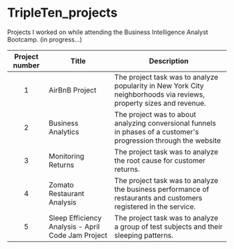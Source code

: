 # TripleTen_projects
Projects I worked on while attending the Business Intelligence Analyst Bootcamp. (in progress...)


| Project number | Title | Description |
| :-----------: | ----------- |----------- |
| 1 | AirBnB Project| The project task was to analyze popularity in New York City neighborhoods via reviews, property sizes and revenue. |
| 2 | Business Analytics | The project was to about analyzing conversional funnels in phases of a customer's progression through the website |
| 3 | Monitoring Returns | The project task was to analyze the root cause for customer returns. | 
| 4 | Zomato Restaurant Analysis | The project task was to analyze the business performance of restaurants and customers registered in the service. | 
| 5 | Sleep Efficiency Analysis - April Code Jam Project | The project task was to analyze a group of test subjects and their sleeping patterns. | 
